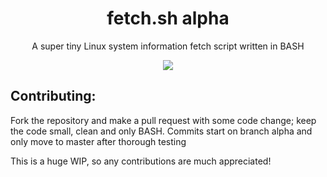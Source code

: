 <div align="center">
<h1>fetch.sh alpha</h1>
<p>A super tiny Linux system information fetch script written in BASH</p>
<img src="https://github.com/wick3dr0se/fetch.sh/blob/master/screen.png"></img>
</div>

## Contributing:
Fork the repository and make a pull request with some code change; keep the code small, clean and only BASH. Commits start on branch alpha and only move to master after thorough testing

This is a huge WIP, so any contributions are much appreciated!
